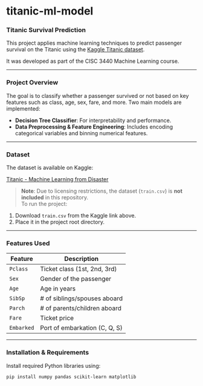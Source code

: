# titanic-ml-model
### Titanic Survival Prediction

This project applies machine learning techniques to predict passenger survival on the Titanic using the [Kaggle Titanic dataset](https://www.kaggle.com/competitions/titanic/data). 

It was developed as part of the CISC 3440 Machine Learning course.

---

### Project Overview

The goal is to classify whether a passenger survived or not based on key features such as class, age, sex, fare, and more. Two main models are implemented:

- **Decision Tree Classifier**: For interpretability and performance.
- **Data Preprocessing & Feature Engineering**: Includes encoding categorical variables and binning numerical features.

---

### Dataset

The dataset is available on Kaggle:

[Titanic - Machine Learning from Disaster](https://www.kaggle.com/competitions/titanic/data)

> **Note**: Due to licensing restrictions, the dataset (`train.csv`) is **not included** in this repository.  
To run the project:
1. Download `train.csv` from the Kaggle link above.
2. Place it in the project root directory.

---

### Features Used

| Feature      | Description                                      |
|--------------|--------------------------------------------------|
| `Pclass`     | Ticket class (1st, 2nd, 3rd)                     |
| `Sex`        | Gender of the passenger                          |
| `Age`        | Age in years                                     |
| `SibSp`      | # of siblings/spouses aboard                     |
| `Parch`      | # of parents/children aboard                     |
| `Fare`       | Ticket price                                     |
| `Embarked`   | Port of embarkation (C, Q, S)                    |

---

### Installation & Requirements

Install required Python libraries using:

```bash
pip install numpy pandas scikit-learn matplotlib
